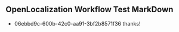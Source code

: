 ## OpenLocalization Workflow Test MarkDown
* 06ebbd9c-600b-42c0-aa91-3bf2b8571f36 thanks!

<!--HONumber=Aug16_HO1-->


